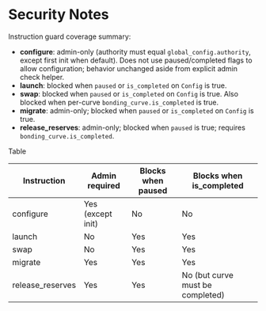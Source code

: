 # Security Notes

Instruction guard coverage summary:

- **configure**: admin-only (authority must equal `global_config.authority`, except first init when default). Does not use paused/completed flags to allow configuration; behavior unchanged aside from explicit admin check helper.
- **launch**: blocked when `paused` or `is_completed` on `Config` is true.
- **swap**: blocked when `paused` or `is_completed` on `Config` is true. Also blocked when per-curve `bonding_curve.is_completed` is true.
- **migrate**: admin-only; blocked when `paused` or `is_completed` on `Config` is true.
- **release_reserves**: admin-only; blocked when `paused` is true; requires `bonding_curve.is_completed`.

Table

| Instruction       | Admin required | Blocks when paused | Blocks when is_completed |
|-------------------|----------------|--------------------|---------------------------|
| configure         | Yes (except init) | No                 | No                        |
| launch            | No             | Yes                | Yes                       |
| swap              | No             | Yes                | Yes                       |
| migrate           | Yes            | Yes                | Yes                       |
| release_reserves  | Yes            | Yes                | No (but curve must be completed) |
